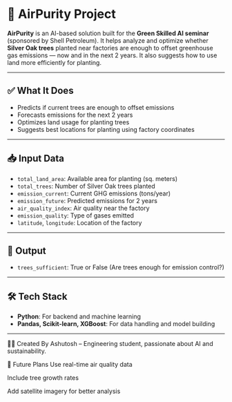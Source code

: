# 🌿 AirPurity Project

**AirPurity** is an AI-based solution built for the **Green Skilled AI seminar** (sponsored by Shell Petroleum). It helps analyze and optimize whether **Silver Oak trees** planted near factories are enough to offset greenhouse gas emissions — now and in the next 2 years. It also suggests how to use land more efficiently for planting.

---

## ✅ What It Does

- Predicts if current trees are enough to offset emissions
- Forecasts emissions for the next 2 years
- Optimizes land usage for planting trees
- Suggests best locations for planting using factory coordinates

---

## 📥 Input Data

- `total_land_area`: Available area for planting (sq. meters)
- `total_trees`: Number of Silver Oak trees planted
- `emission_current`: Current GHG emissions (tons/year)
- `emission_future`: Predicted emissions for 2 years
- `air_quality_index`: Air quality near the factory
- `emission_quality`: Type of gases emitted
- `latitude`, `longitude`: Location of the factory

---

## 🎯 Output

- `trees_sufficient`: True or False (Are trees enough for emission control?)

---

## 🛠 Tech Stack

- **Python**: For backend and machine learning
- **Pandas, Scikit-learn, XGBoost**: For data handling and model building
---

👨‍💻 Created By
Ashutosh – Engineering student, passionate about AI and sustainability.


📌 Future Plans
Use real-time air quality data

Include tree growth rates

Add satellite imagery for better analysis
